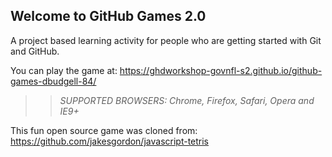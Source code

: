 ## Welcome to GitHub Games 2.0

A project based learning activity for people who are getting started with Git and GitHub.

You can play the game at: https://ghdworkshop-govnfl-s2.github.io/github-games-dbudgell-84/

>> _*SUPPORTED BROWSERS*: Chrome, Firefox, Safari, Opera and IE9+_

This fun open source game was cloned from: https://github.com/jakesgordon/javascript-tetris
